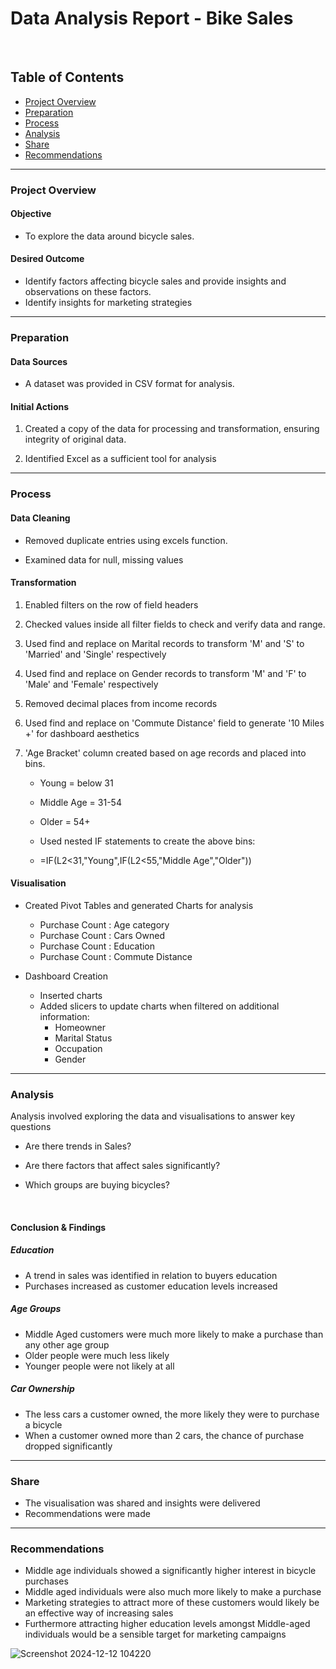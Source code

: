 # Data Analysis Report - Bike Sales 
<br />

## Table of Contents

- [Project Overview](#project-overview)
- [Preparation](#preparation)
- [Process](#process)
- [Analysis](#analysis)
- [Share](#share)
- [Recommendations](#recommendations)

---


### Project Overview

#### Objective
- To explore the data around bicycle sales.

#### Desired Outcome
- Identify factors affecting bicycle sales and provide insights and observations on these factors.
- Identify insights for marketing strategies
  
---


### Preparation

#### Data Sources
- A dataset was provided in CSV format for analysis.

#### Initial Actions

1.  Created a copy of the data for processing and transformation, ensuring integrity of original data.

2.  Identified Excel as a sufficient tool for analysis
  

---


### Process

#### Data Cleaning

- Removed duplicate entries using excels function.

- Examined data for null, missing values

#### Transformation

1.  Enabled filters on the row of field headers

2.  Checked values inside all filter fields to check and verify data and range.

3.  Used find and replace on Marital records to transform 'M' and 'S' to 'Married' and 'Single' respectively 

4.  Used find and replace on Gender records to transform 'M' and 'F' to 'Male' and 'Female' respectively 

5.  Removed decimal places from income records
  
7.  Used find and replace on 'Commute Distance' field to generate '10 Miles +' for dashboard aesthetics

8.  'Age Bracket' column created based on age records and placed into bins.
     - Young = below 31
     - Middle Age = 31-54
     - Older = 54+

     - Used nested IF statements to create the above bins:
     - =IF(L2<31,"Young",IF(L2<55,"Middle Age","Older"))

#### Visualisation

-   Created Pivot Tables and generated Charts for analysis
     - Purchase Count : Age category
     - Purchase Count : Cars Owned
     - Purchase Count : Education
     - Purchase Count : Commute Distance

-  Dashboard Creation
     - Inserted charts 
     - Added slicers to update charts when filtered on additional information:
        - Homeowner
        - Marital Status
        - Occupation
        - Gender  
      
---


### Analysis

Analysis involved exploring the data and visualisations to answer key questions

- Are there trends in Sales?

- Are there factors that affect sales significantly?

- Which groups are buying bicycles?

<br />

#### Conclusion & Findings

##### Education
- A trend in sales was identified in relation to buyers education
- Purchases increased as customer education levels increased

##### Age Groups
- Middle Aged customers were much more likely to make a purchase than any other age group
- Older people were much less likely
- Younger people were not likely at all
                
##### Car Ownership 
- The less cars a customer owned, the more likely they were to purchase a bicycle
- When a customer owned more than 2 cars, the chance of purchase dropped significantly

---


### Share

- The visualisation was shared and insights were delivered
- Recommendations were made

---


### Recommendations

- Middle age individuals showed a significantly higher interest in bicycle purchases
- Middle aged individuals were also much more likely to make a purchase
- Marketing strategies to attract more of these customers would likely be an effective way of increasing sales
- Furthermore attracting higher education levels amongst Middle-aged individuals would be a sensible target for marketing campaigns

![Screenshot 2024-12-12 104220](https://github.com/user-attachments/assets/dd51299e-7369-4e6f-9517-740ad160052f)

